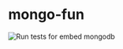 # mongo-fun
![Run tests for embed mongodb](https://github.com/starnowski/mongo-fun/workflows/Run%20tests/badge.svg)